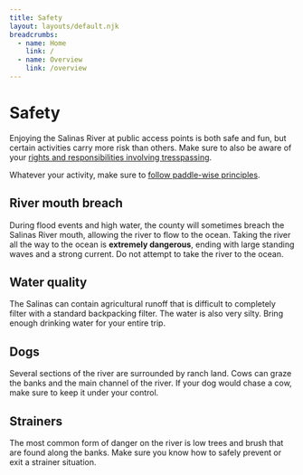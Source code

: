 ```yaml
---
title: Safety
layout: layouts/default.njk
breadcrumbs:
  - name: Home
    link: /
  - name: Overview
    link: /overview
---
```


# Safety

Enjoying the Salinas River at public access points is both safe and fun,
but certain activities carry more risk than others. Make sure to also be aware
of your [rights and responsibilities involving tresspassing](/overview/tresspass).

Whatever your activity, make sure to
<a href="https://www.paddlewise.org/" target="_blank" rel="noreferr">follow paddle-wise principles</a>.

<h2 id="breach">River mouth breach</h2>

During flood events and high water, the county will sometimes breach the Salinas River mouth, allowing the river to flow to the ocean. Taking the river all the way to the ocean is **extremely dangerous**, ending with large standing waves and a strong current. Do not attempt to take the river to the ocean.

<h2 id="water">Water quality</h2>

The Salinas can contain agricultural runoff that
is difficult to completely filter with a standard backpacking filter.
The water is also very silty. Bring enough drinking water for your
entire trip.

<h2 id="dogs">Dogs</h2>

Several sections of the river are surrounded by ranch land. Cows can graze the
banks and the main channel of the river. If your dog would chase a cow, make sure
to keep it under your control.

<h2 id="strainers">Strainers</h2>

The most common form of danger on the river is low trees and brush that are found
along the banks. Make sure you know how to safely prevent or exit a strainer situation.
